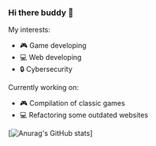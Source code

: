 ### Hi there buddy 👋

My interests:
- 🎮 Game developing 
- 💻 Web developing
- 🔒 Cybersecurity

Currently working on:
- 🎮 Compilation of classic games
- 💻 Refactoring some outdated websites

[![Anurag's GitHub stats](https://github-readme-stats.vercel.app/api?username=p-paachecoo&theme=dark)]
